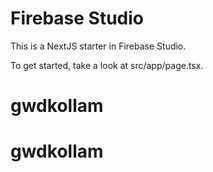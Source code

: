 # Firebase Studio

This is a NextJS starter in Firebase Studio.

To get started, take a look at src/app/page.tsx.
# gwdkollam
# gwdkollam
